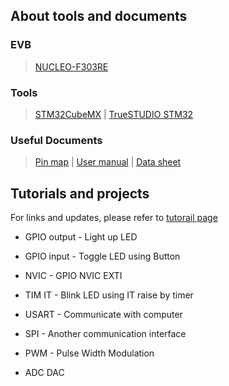  
## About tools and documents

### EVB

> [NUCLEO-F303RE](http://www.st.com/en/microcontrollers/stm32f303re.html)

### Tools

> [STM32CubeMX](http://www.st.com/en/development-tools/stm32cubemx.html)
 | 
> [TrueSTUDIO STM32](https://atollic.com/resources/download/)

### Useful Documents

> [Pin map](https://1drv.ms/u/s!AhvG4aynbjM6hSo5QjF0D9MTKjRE)
 | 
> [User manual](https://1drv.ms/b/s!AhvG4aynbjM6hSbYdGMIvdqcUq9E)
 | 
> [Data sheet](https://1drv.ms/b/s!AhvG4aynbjM6hSVA2_Dauw97Wrpj)


## Tutorials and projects

For links and updates, please refer to [tutorail page](https://cilegann.github.io/tutorial_and_note/stm/)

* GPIO output - Light up LED
  
* GPIO input - Toggle LED using Button
  
* NVIC - GPIO NVIC EXTI
  
* TIM IT - Blink LED using IT raise by timer
  
* USART - Communicate with computer

* SPI - Another communication interface

* PWM - Pulse Width Modulation

* ADC DAC
  
 

  

